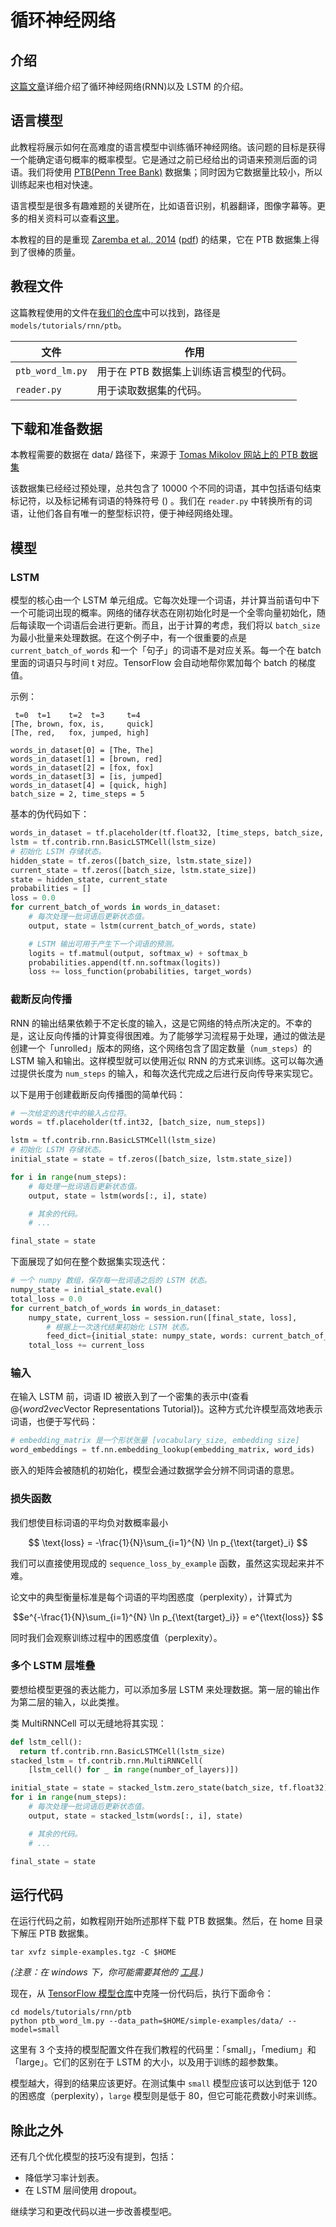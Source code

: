 # 循环神经网络

## 介绍

[这篇文章](https://colah.github.io/posts/2015-08-Understanding-LSTMs)详细介绍了循环神经网络(RNN)以及 LSTM 的介绍。

## 语言模型

此教程将展示如何在高难度的语言模型中训练循环神经网络。该问题的目标是获得一个能确定语句概率的概率模型。它是通过之前已经给出的词语来预测后面的词语。我们将使用 [PTB(Penn Tree Bank)](https://catalog.ldc.upenn.edu/ldc99t42) 数据集；同时因为它数据量比较小，所以训练起来也相对快速。

语言模型是很多有趣难题的关键所在，比如语音识别，机器翻译，图像字幕等。更多的相关资料可以查看[这里](https://karpathy.github.io/2015/05/21/rnn-effectiveness)。

本教程的目的是重现 [Zaremba et al., 2014](https://arxiv.org/abs/1409.2329)
([pdf](https://arxiv.org/pdf/1409.2329.pdf)) 的结果，它在 PTB 数据集上得到了很棒的质量。

## 教程文件

这篇教程使用的文件在[我们的仓库](https://github.com/tensorflow/models)中可以找到，路径是 `models/tutorials/rnn/ptb`。

文件 | 作用
--- | ---
`ptb_word_lm.py` | 用于在 PTB 数据集上训练语言模型的代码。
`reader.py` | 用于读取数据集的代码。

## 下载和准备数据

本教程需要的数据在 data/ 路径下，来源于 [Tomas Mikolov 网站上的 PTB 数据集](http://www.fit.vutbr.cz/~imikolov/rnnlm/simple-examples.tgz)

该数据集已经经过预处理，总共包含了 10000 个不同的词语，其中包括语句结束标记符，以及标记稀有词语的特殊符号 (<unk>) 。我们在 `reader.py` 中转换所有的词语，让他们各自有唯一的整型标识符，便于神经网络处理。

## 模型

### LSTM

模型的核心由一个 LSTM 单元组成。它每次处理一个词语，并计算当前语句中下一个可能词出现的概率。网络的储存状态在刚初始化时是一个全零向量初始化，随后每读取一个词语后会进行更新。而且，出于计算的考虑，我们将以 `batch_size` 为最小批量来处理数据。在这个例子中，有一个很重要的点是 `current_batch_of_words` 和一个「句子」的词语不是对应关系。每一个在 batch 里面的词语只与时间 t 对应。TensorFlow 会自动地帮你累加每个 batch 的梯度值。

示例：
```
 t=0  t=1    t=2  t=3     t=4
[The, brown, fox, is,     quick]
[The, red,   fox, jumped, high]

words_in_dataset[0] = [The, The]
words_in_dataset[1] = [brown, red]
words_in_dataset[2] = [fox, fox]
words_in_dataset[3] = [is, jumped]
words_in_dataset[4] = [quick, high]
batch_size = 2, time_steps = 5
```

基本的伪代码如下：

```python
words_in_dataset = tf.placeholder(tf.float32, [time_steps, batch_size, num_features])
lstm = tf.contrib.rnn.BasicLSTMCell(lstm_size)
# 初始化 LSTM 存储状态。
hidden_state = tf.zeros([batch_size, lstm.state_size])
current_state = tf.zeros([batch_size, lstm.state_size])
state = hidden_state, current_state
probabilities = []
loss = 0.0
for current_batch_of_words in words_in_dataset:
    # 每次处理一批词语后更新状态值。
    output, state = lstm(current_batch_of_words, state)

    # LSTM 输出可用于产生下一个词语的预测。
    logits = tf.matmul(output, softmax_w) + softmax_b
    probabilities.append(tf.nn.softmax(logits))
    loss += loss_function(probabilities, target_words)
```

### 截断反向传播

RNN 的输出结果依赖于不定长度的输入，这是它网络的特点所决定的。不幸的是，这让反向传播的计算变得很困难。为了能够学习流程易于处理，通过的做法是创建一个「unrolled」版本的网络，这个网络包含了固定数量（`num_steps`）的 LSTM 输入和输出。这样模型就可以使用近似 RNN 的方式来训练。这可以每次通过提供长度为 `num_steps` 的输入，和每次迭代完成之后进行反向传导来实现它。

以下是用于创建截断反向传播图的简单代码：

```python
# 一次给定的迭代中的输入占位符。
words = tf.placeholder(tf.int32, [batch_size, num_steps])

lstm = tf.contrib.rnn.BasicLSTMCell(lstm_size)
# 初始化 LSTM 存储状态。
initial_state = state = tf.zeros([batch_size, lstm.state_size])

for i in range(num_steps):
    # 每处理一批词语后更新状态值。
    output, state = lstm(words[:, i], state)

    # 其余的代码。
    # ...

final_state = state
```

下面展现了如何在整个数据集实现迭代：

```python
# 一个 numpy 数组，保存每一批词语之后的 LSTM 状态。
numpy_state = initial_state.eval()
total_loss = 0.0
for current_batch_of_words in words_in_dataset:
    numpy_state, current_loss = session.run([final_state, loss],
        # 根据上一次迭代结果初始化 LSTM 状态。
        feed_dict={initial_state: numpy_state, words: current_batch_of_words})
    total_loss += current_loss
```

### 输入

在输入 LSTM 前，词语 ID 被嵌入到了一个密集的表示中(查看@{$word2vec$Vector Representations Tutorial})。这种方式允许模型高效地表示词语，也便于写代码：

```python
# embedding_matrix 是一个形状张量 [vocabulary_size, embedding size]
word_embeddings = tf.nn.embedding_lookup(embedding_matrix, word_ids)
```

嵌入的矩阵会被随机的初始化，模型会通过数据学会分辨不同词语的意思。

### 损失函数

我们想使目标词语的平均负对数概率最小

$$ \text{loss} = -\frac{1}{N}\sum_{i=1}^{N} \ln p_{\text{target}_i} $$

我们可以直接使用现成的 `sequence_loss_by_example` 函数，虽然这实现起来并不难。

论文中的典型衡量标准是每个词语的平均困惑度（perplexity），计算式为

$$e^{-\frac{1}{N}\sum_{i=1}^{N} \ln p_{\text{target}_i}} = e^{\text{loss}} $$

同时我们会观察训练过程中的困惑度值（perplexity）。

### 多个 LSTM 层堆叠

要想给模型更强的表达能力，可以添加多层 LSTM 来处理数据。第一层的输出作为第二层的输入，以此类推。

类 MultiRNNCell 可以无缝地将其实现：

```python
def lstm_cell():
  return tf.contrib.rnn.BasicLSTMCell(lstm_size)
stacked_lstm = tf.contrib.rnn.MultiRNNCell(
    [lstm_cell() for _ in range(number_of_layers)])

initial_state = state = stacked_lstm.zero_state(batch_size, tf.float32)
for i in range(num_steps):
    # 每次处理一批词语后更新状态值。
    output, state = stacked_lstm(words[:, i], state)

    # 其余的代码。
    # ...

final_state = state
```

## 运行代码

在运行代码之前，如教程刚开始所述那样下载 PTB 数据集。然后，在 home 目录下解压 PTB 数据集。

```bsh
tar xvfz simple-examples.tgz -C $HOME
```
_(注意：在 windows 下，你可能需要其他的
[工具](https://wiki.haskell.org/How_to_unpack_a_tar_file_in_Windows).)_

现在，从 [TensorFlow 模型仓库](https://github.com/tensorflow/models)中克隆一份代码后，执行下面命令：

```bsh
cd models/tutorials/rnn/ptb
python ptb_word_lm.py --data_path=$HOME/simple-examples/data/ --model=small
```

这里有 3 个支持的模型配置文件在我们教程的代码里：「small」，「medium」和「large」。它们的区别在于 LSTM 的大小，以及用于训练的超参数集。

模型越大，得到的结果应该更好。在测试集中 `small` 模型应该可以达到低于 120 的困惑度（perplexity），`large` 模型则是低于 80，但它可能花费数小时来训练。

## 除此之外

还有几个优化模型的技巧没有提到，包括：

* 降低学习率计划表。
* 在 LSTM 层间使用 dropout。

继续学习和更改代码以进一步改善模型吧。
